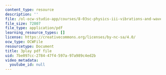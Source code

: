 ```yaml
---
content_type: resource
description: ''
file: /ol-ocw-studio-app/courses/8-03sc-physics-iii-vibrations-and-waves-fall-2016/7be097cc278447f4597a97a989c4ed2b_8kcvyoHsXrw.pdf
file_size: 72807
file_type: application/pdf
learning_resource_types: []
license: https://creativecommons.org/licenses/by-nc-sa/4.0/
ocw_type: OCWFile
resourcetype: Document
title: 3play pdf file
uid: 7be097cc-2784-47f4-597a-97a989c4ed2b
video_metadata:
  youtube_id: null
---
```

